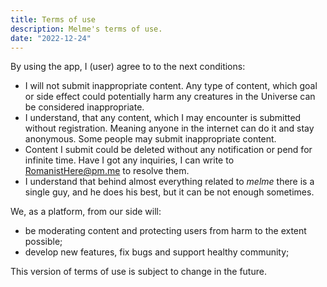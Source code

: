 ```yaml
---
title: Terms of use
description: Melme's terms of use.
date: "2022-12-24"
---
```


By using the app, I (user) agree to to the next conditions:

- I will not submit inappropriate content. Any type of content, which goal or side effect could potentially harm any creatures in the Universe can be considered inappropriate.
- I understand, that any content, which I may encounter is submitted without registration. Meaning anyone in the internet can do it and stay anonymous. Some people may submit inappropriate content.
- Content I submit could be deleted without any notification or pend for infinite time. Have I got any inquiries, I can write to [RomanistHere@pm.me](mailto:romanisthere@pm.me) to resolve them.
- I understand that behind almost everything related to _melme_ there is a single guy, and he does his best, but it can be not enough sometimes.

We, as a platform, from our side will:

- be moderating content and protecting users from harm to the extent possible;
- develop new features, fix bugs and support healthy community;

This version of terms of use is subject to change in the future.
